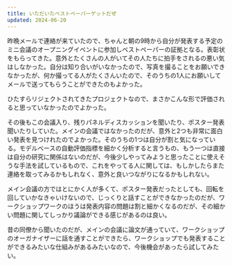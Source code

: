 ```yaml
---
title: いただいたベストペーパーゲットだぜ
updated: 2024-06-20
---
```


昨晩メールで連絡が来ていたので、ちゃんと朝の9時から自分が発表する予定のミニ会議のオープニングイベントに参加しベストペーパーの証拠となる。表彰状をもらってきた。意外とたくさんの人がいてその人たちに拍手をされるの悪い気はしなかった。自分は知り合いがいなかったので、写真を撮ることをお願いできなかったが、何か撮ってる人がたくさんいたので、そのうちの1人にお願いしてメールで送ってもらうことができたのもよかった。

ひたすらリジェクトされてきたプロジェクトなので、まさかこんな形で評価されると思っていなかったのでよかった。

その後もこの会議入り、残りパネルディスカッションを聞いたり、ポスター発表聞いたりしていた。メインの会議ではなかったのだが、意外と2つも非常に面白い発表を見つけれたのでよかった。そのうちの1つは自分が割と気になっている。モデルベースの自動評価指標を細かく分析すると言うもの、もう一つは直接は自分の研究に関係はないのだが、今後少しやってみようと思ったことに使えそうな手法を試しているもので、これをやってる人に関しては、もしかしたらまた連絡を取ってみるかもしれなく、意外と良いつながりになるかもしれない。

メイン会議の方ではとにかく人が多くて、ポスター発表だったとしても、回転を回していかなきゃいけないので、じっくりと話すことができなかったのだが、ワークショップワークのほうは発表内容の問題は割と細かくなるのだが、その細かい問題に関してしっかり議論ができる感じがあるのは良い。

昔の同僚から聞いたのだが、メインの会議に論文が通っていて、ワークショップのオーガナイザーに話を通すことができたら、ワークショップでも発表することができるみたいな仕組みがあるみたいなので、今後機会があったら試してみたい。
